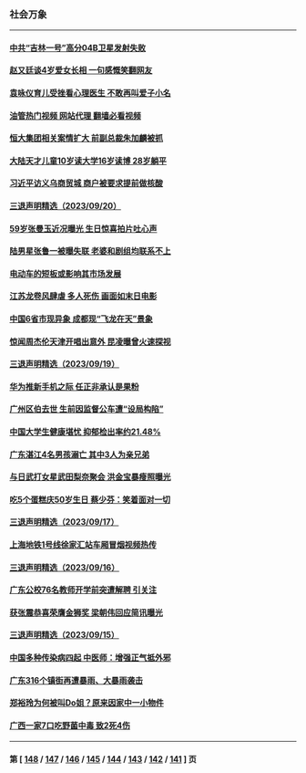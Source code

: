 ### 社会万象
---
#### [中共“吉林一号”高分04B卫星发射失败](../../pages/ncid282/n14078967.md?09221645) 
#### [赵又廷谈4岁爱女长相 一句感慨笑翻网友](../../pages/ncid282/n14078736.md?09221645) 
#### [袁咏仪育儿受挫看心理医生 不敢再叫爱子小名](../../pages/ncid282/n14078773.md?09221645) 
#### [油管热门视频 网站代理 翻墙必看视频](http://138.2.39.72:81/youtube.html?epic-marker?09221645)
#### [恒大集团相关案情扩大 前副总裁朱加麟被抓](../../pages/ncid282/n14078503.md?09221645) 
#### [大陆天才儿童10岁读大学16岁读博 28岁躺平](../../pages/ncid282/n14078482.md?09221645) 
#### [习近平访义乌商贸城 商户被要求提前做核酸](../../pages/ncid282/n14078370.md?09221645) 
#### [三退声明精选（2023/09/20）](../../pages/ncid282/n14078214.md?09221645) 
#### [59岁张曼玉近况曝光 生日惊喜拍片吐心声](../../pages/ncid282/n14078045.md?09221645) 
#### [陆男星张鲁一被曝失联 老婆和剧组均联系不上](../../pages/ncid282/n14077984.md?09221645) 
#### [电动车的短板或影响其市场发展](../../pages/ncid282/n14077951.md?09221645) 
#### [江苏龙卷风肆虐 多人死伤 画面如末日电影](../../pages/ncid282/n14077691.md?09221645) 
#### [中国6省市现异象 成都现“飞龙在天”景象](../../pages/ncid282/n14077505.md?09221645) 
#### [惊闻周杰伦天津开唱出意外 昆凌曝曾火速探视](../../pages/ncid282/n14077157.md?09221645) 
#### [三退声明精选（2023/09/19）](../../pages/ncid282/n14077369.md?09221645) 
#### [华为推新手机之际 任正非承认是果粉](../../pages/ncid282/n14077189.md?09221645) 
#### [广州区伯去世 生前因监督公车遭“设局构陷”](../../pages/ncid282/n14077117.md?09221645) 
#### [中国大学生健康堪忧 抑郁检出率约21.48%](../../pages/ncid282/n14076924.md?09221645) 
#### [广东湛江4名男孩溺亡 其中3人为亲兄弟](../../pages/ncid282/n14076824.md?09221645) 
#### [与日武打女星武田梨奈聚会 洪金宝暴瘦照曝光](../../pages/ncid282/n14076481.md?09221645) 
#### [吃5个蛋糕庆50岁生日 蔡少芬：笑着面对一切](../../pages/ncid282/n14076504.md?09221645) 
#### [三退声明精选（2023/09/17）](../../pages/ncid282/n14076369.md?09221645) 
#### [上海地铁1号线徐家汇站车厢冒烟视频热传](../../pages/ncid282/n14075515.md?09221645) 
#### [三退声明精选（2023/09/16）](../../pages/ncid282/n14075439.md?09221645) 
#### [广东公校76名教师开学前突遭解聘 引关注](../../pages/ncid282/n14075392.md?09221645) 
#### [获张震恭喜荣膺金狮奖 梁朝伟回应简讯曝光](../../pages/ncid282/n14074660.md?09221645) 
#### [三退声明精选（2023/09/15）](../../pages/ncid282/n14074777.md?09221645) 
#### [中国多种传染病四起 中医师：增强正气抵外邪](../../pages/ncid282/n14074695.md?09221645) 
#### [广东316个镇街再遭暴雨、大暴雨袭击](../../pages/ncid282/n14074432.md?09221645) 
#### [郑裕玲为何被叫Do姐？原来因家中一小物件](../../pages/ncid282/n14073999.md?09221645) 
#### [广西一家7口吃野菌中毒 致2死4伤](../../pages/ncid282/n14073705.md?09221645) 

---
#### 第 [ [148](./148.md?09221645) / [147](./147.md?09221645) / [146](./146.md?09221645) / [145](./145.md?09221645) / [144](./144.md?09221645) / [143](./143.md?09221645) / [142](./142.md?09221645) / [141](./141.md?09221645) ] 页
